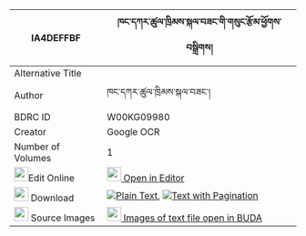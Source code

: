 |IA4DEFFBF|ཁང་དཀར་ཚུལ་ཁྲིམས་སྐལ་བཟང་གི་གསུང་རྩོམ་ཕྱོགས་བསྒྲིགས། 
| --- | --- 
|Alternative Title |
|Author| ཁང་དཀར་ཚུལ་ཁྲིམས་སྐལ་བཟང་།
|BDRC ID | W00KG09980
|Creator | Google OCR
|Number of Volumes| 1
|<img width="25" src="https://img.icons8.com/color/25/000000/edit-property.png">Edit Online| [<img width="25" src="https://avatars.githubusercontent.com/u/45091458?s=200&v=4"> Open in Editor](http://editor.openpecha.org/IA4DEFFBF)
|<img width="25" src="https://img.icons8.com/fluent/48/000000/download-2.png"/>  Download | [![](https://img.icons8.com/color/20/000000/txt.png)Plain Text](https://github.com/Openpecha/IA4DEFFBF/releases/download/v2/khang_ka_ra_tsultrim_kalzang_g_plain_IA4DEFFBF.zip), [![](https://img.icons8.com/color/20/000000/txt.png)Text with Pagination](https://github.com/Openpecha/IA4DEFFBF/releases/download/v2/khang_ka_ra_tsultrim_kalzang_g_pages_IA4DEFFBF.zip)
|<img width="25" src="https://img.icons8.com/plasticine/100/000000/pictures-folder.png"/>  Source Images | [<img width="25" src="https://library.bdrc.io/icons/BUDA-small.svg"> Images of text file open in BUDA](https://library.bdrc.io/show/bdr:W00KG09980)